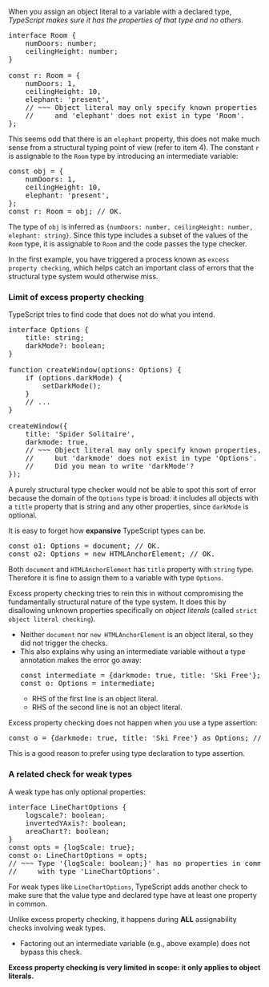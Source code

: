 When you assign an object literal to a variable with a declared type, *TypeScript makes sure it has the properties of that type and no others*.

<pre>
interface Room {
    numDoors: number;
    ceilingHeight: number;
}

const r: Room = {
    numDoors: 1,
    ceilingHeight: 10,
    elephant: 'present',
    // ~~~ Object literal may only specify known properties
    //     and 'elephant' does not exist in type 'Room'.
};
</pre>

This seems odd that there is an `elephant` property, this does not make much sense from a structural typing point of view (refer to item 4). The constant `r` is assignable to the `Room` type by introducing an intermediate variable:

<pre>
const obj = {
    numDoors: 1,
    ceilingHeight: 10,
    elephant: 'present',
};
const r: Room = obj; // OK.
</pre>

The type of `obj` is inferred as `{numDoors: number, ceilingHeight: number, elephant: string}`. Since this type includes a subset of the values of the `Room` type, it is assignable to `Room` and the code passes the type checker.

In the first example, you have triggered a process known as `excess property checking`, which helps catch an important class of errors that the structural type system would otherwise miss.

### Limit of excess property checking
TypeScript tries to find code that does not do what you intend.

<pre>
interface Options {
    title: string;
    darkMode?: boolean;
}

function createWindow(options: Options) {
    if (options.darkMode) {
        setDarkMode();
    }
    // ...
}

createWindow({
    title: 'Spider Solitaire',
    darkmode: true,
    // ~~~ Object literal may only specify known properties,
    //     but 'darkmode' does not exist in type 'Options'.
    //     Did you mean to write 'darkMode'?
});
</pre>

A purely structural type checker would not be able to spot this sort of error because the domain of the `Options` type is broad: it includes all objects with a `title` property that is string and any other properties, since `darkMode` is optional.

It is easy to forget how **expansive** TypeScript types can be.

<pre>
const o1: Options = document; // OK.
const o2: Options = new HTMLAnchorElement; // OK.
</pre>

Both `document` and `HTMLAnchorElement` has `title` property with `string` type. Therefore it is fine to assign them to a variable with type `Options`.

Excess property checking tries to rein this in without compromising the fundamentally structural nature of the type system. It does this by disallowing unknown properties specifically on *object literals* (called `strict object literal checking`).
* Neither `document` nor `new HTMLAnchorElement` is an object literal, so they did not trigger the checks.
* This also explains why using an intermediate variable without a type annotation makes the error go away: 
  <pre>
  const intermediate = {darkmode: true, title: 'Ski Free'};
  const o: Options = intermediate;
  </pre>
  * RHS of the first line is an object literal.
  * RHS of the second line is not an object literal.

Excess property checking does not happen when you use a type assertion:
<pre>
const o = {darkmode: true, title: 'Ski Free'} as Options; // OK.
</pre>

This is a good reason to prefer using type declaration to type assertion.

### A related check for weak types
A weak type has only optional properties:
<pre>
interface LineChartOptions {
    logscale?: boolean;
    invertedYAxis?: boolean;
    areaChart?: boolean;
}
const opts = {logScale: true};
const o: LineChartOptions = opts;
// ~~~ Type '{logScale: boolean;}' has no properties in common
//     with type 'LineChartOptions'.
</pre>

For weak types like `LineChartOptions`, TypeScript adds another check to make sure that the value type and declared type have at least one property in common.

Unlike excess property checking, it happens during **ALL** assignability checks involving weak types.
* Factoring out an intermediate variable (e.g., above example) does not bypass this check.

**Excess property checking is very limited in scope: it only applies to object literals.**
